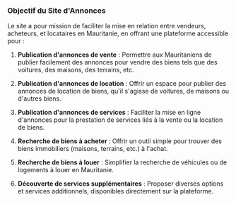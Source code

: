 ### **Objectif du Site d'Annonces**

Le site a pour mission de faciliter la mise en relation entre vendeurs, acheteurs, et locataires en Mauritanie, en offrant une plateforme accessible pour :

1. **Publication d'annonces de vente** : Permettre aux Mauritaniens de publier facilement des annonces pour vendre des biens tels que des voitures, des maisons, des terrains, etc.
2. **Publication d'annonces de location** : Offrir un espace pour publier des annonces de location de biens, qu'il s'agisse de voitures, de maisons ou d'autres biens.
3. **Publication d'annonces de services** : Faciliter la mise en ligne d'annonces pour la prestation de services liés à la vente ou la location de biens.

4. **Recherche de biens à acheter** : Offrir un outil simple pour trouver des biens immobiliers (maisons, terrains, etc.) à l'achat.
5. **Recherche de biens à louer** : Simplifier la recherche de véhicules ou de logements à louer en Mauritanie.
6. **Découverte de services supplémentaires** : Proposer diverses options et services additionnels, disponibles directement sur la plateforme.
